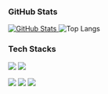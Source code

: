 <!--![header](https://capsule-render.vercel.app/api?type=Waving&color=1E1E1E&height=250&section=header&text=Junseo's%20Github&fontColor=C9D1D9&fontSize=60&fontAlignY=30&desc=Android%20Developer&descSize=25&descAlignY=50&descAlign=60&descColor=8CA0B3) -->

<h3>GitHub Stats</h3>
<p>
  <a href="https://github.com/anuraghazra/github-readme-stats">
    <img src="https://github-readme-stats.vercel.app/api?username=Junseo0324&count_private=true&show_icons=true&bg_color=1E1E1E&title_color=C9D1D9&text_color=ADB6C4&icon_color=8CA0B3&border_color=30363D&hide_border=false" alt="GitHub Stats">
  </a>
  <img src="https://github-readme-stats.vercel.app/api/top-langs/?username=Junseo0324&layout=compact&custom_title=Most&nbsp;Used&nbsp;Languages&bg_color=30,1E1E1E,121212&title_color=C9D1D9&text_color=C9D1D9&&hide=makefile,HTML" alt="Top Langs">
</p>


<div>
  <h3>Tech Stacks</h3>
  <p>
    <img src="https://img.shields.io/badge/Kotlin-7F52FF?style=for-the-badge&logo=Kotlin&logoColor=white" /> 
    <img src="https://img.shields.io/badge/Android-34A853?style=for-the-badge&logo=Android&logoColor=white" />
  </p>
  <p>
    <img src="https://img.shields.io/badge/GIT-F05032?style=for-the-badge&logo=GIT&logoColor=white" />
    <img src="https://img.shields.io/badge/github-181717?style=for-the-badge&logo=github&logoColor=white" />
    <img src="https://img.shields.io/badge/figma-F24E1E?style=for-the-badge&logo=figma&logoColor=white" />
  </p>
</div>


<!--
**Junseo0324/Junseo0324** is a ✨ _special_ ✨ repository because its `README.md` (this file) appears on your GitHub profile.

Here are some ideas to get you started:

- 🔭 I’m currently working on ...
- 🌱 I’m currently learning ...
- 👯 I’m looking to collaborate on ...
- 🤔 I’m looking for help with ...
- 💬 Ask me about ...
- 📫 How to reach me: ...
- 😄 Pronouns: ...
- ⚡ Fun fact: ...
-->
